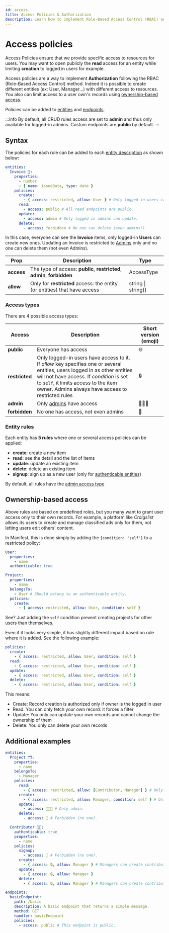 ```yaml
---
id: access
title: Access Policies & Authorization
description: Learn how to implement Role-Based Access Control (RBAC) and ownership-based access policies in Manifest. Control user permissions for CRUD operations with public, restricted, admin, and forbidden access types.
---
```


# Access policies

Access Policies ensure that we provide specific access to resources for users. You may want to open publicly the **read** access for an entity while limiting **creation** to logged in users for example.

Access policies are a way to implement **Authorization** following the RBAC (Role-Based Access Control) method. Indeed it is possible to create different entities (ex: User, Manager...) with different access to resources. You also can limit access to a user own's records using [ownership-based access](#ownership-based-access).

Policies can be added to [entities](./entities.md) and [endpoints](./endpoints.md).

:::info
By default, all CRUD rules access are set to **admin** and thus only available for logged-in admins. Custom endpoints are **public** by default.
:::

## Syntax

The policies for each rule can be added to each [entity description](./entities.md) as shown below:

```yaml
entities:
  Invoice 🧾:
    properties:
      - number
      - { name: issueDate, type: date }
    policies:
      create:
        - { access: restricted, allow: User } # Only logged in users can create.
      read:
        - access: public # All read endpoints are public.
      update:
        - access: admin # Only logged in admins can update.
      delete:
        - access: forbidden # No one can delete (even admins!)
```

In this case, everyone can see the **Invoice** items, only logged-in **Users** can create new ones. Updating an Invoice is restricted to [Admins](./auth.md#admins) only and no one can delete them (not even Admins).

| Prop       | Description                                                               | Type               |
| ---------- | ------------------------------------------------------------------------- | ------------------ |
| **access** | The type of access: **public**, **restricted**, **admin**, **forbidden**  | AccessType         |
| **allow**  | Only for **restricted** access: the entity (or entities) that have access | string \| string[] |

### Access types

There are 4 possible access types:

| Access         | Description                                                                                                                                                                                                                                                          | Short version (emoji) |
| -------------- | -------------------------------------------------------------------------------------------------------------------------------------------------------------------------------------------------------------------------------------------------------------------- | --------------------- |
| **public**     | Everyone has access                                                                                                                                                                                                                                                  | 🌐                    |
| **restricted** | Only logged-in users have access to it. If _allow_ key specifies one or several entities, users logged in as other entities will not have access. If _condition_ is set to `self`, it limits access to the item owner. Admins always have access to restricted rules | 🔒                    |
| **admin**      | Only [admins](./auth.md#admins) have access                                                                                                                                                                                                                          | 👨🏻‍💻                    |
| **forbidden**  | No one has access, not even admins                                                                                                                                                                                                                                   | 🚫                    |

### Entity rules

Each entity has **5 rules** where one or several access policies can be applied:

- **create**: create a new item
- **read**: see the detail and the list of items
- **update**: update an existing item
- **delete**: delete an existing item
- **signup**: sign up as a new user (only for [authenticable entities](./auth.md#authenticable-entities))

By default, all rules have the [admin access type](#access-types)

## Ownership-based access

Above rules are based on predefined roles, but you many want to grant user access only to their own records. For example, a platform like _Craigslist_ allows its users to create and manage classified ads only for them, not letting users edit others' content.

In Manifest, this is done simply by adding the `{condition: 'self'}` to a restricted policy:

```yaml
User:
  properties:
    - name
  authenticable: true

Project:
  properties:
    - name
  belongsTo:
    - User # Should belong to an authenticable entity.
  policies:
    create:
      - { access: restricted, allow: User, condition: self }
```

See? Just adding the `self` condition prevent creating projects for other users than themselves.

Even if it looks very simple, it has slightly different impact based on rule where it is added. See the following example:

```yaml
policies:
  create:
    - { access: restricted, allow: User, condition: self }
  read:
    - { access: restricted, allow: User, condition: self }
  update:
    - { access: restricted, allow: User, condition: self }
  delete:
    - { access: restricted, allow: User, condition: self }
```

This means:

- Create: Record creation is authorized only if owner is the logged in user
- Read: You can only fetch your own record: it forces a filter
- Update: You only can update your own records and cannot change the ownership of them
- Delete: You only can delete your own records

## Additional examples

```yaml
entities:
  Project 🗂️:
    properties:
      - name
    belongsTo:
      - Manager
    policies:
      read:
        - { access: restricted, allow: [Contributor, Manager] } # Only some entities (and admins).
      create:
        - { access: restricted, allow: Manager, condition: self } # Only managers for themselves (and admins).
      update:
        - access: 👨🏻‍💻 # Only admin.
      delete:
        - access: 🚫 # Forbidden (no one).

  Contributor 👨‍💼:
    authenticable: true
    properties:
      - name
    policies:
      signup:
        - access: 🚫 # Forbidden (no one).
      create:
        - { access: 🔒, allow: Manager } # Managers can create contributors.
      update:
        - { access: 🔒, allow: Manager }
      delete:
        - { access: 🔒, allow: Manager } # Managers can create contributors.

endpoints:
  basicEndpoint:
    path: /basic
    description: A basic endpoint that returns a simple message.
    method: GET
    handler: basicEndpoint
    policies:
      - access: public # This endpoint is public.
```
